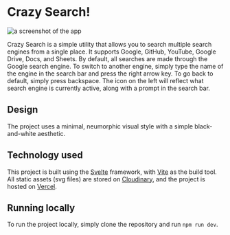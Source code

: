 # Crazy Search! 

![a screenshot of the app](https://res.cloudinary.com/sjnaik02/image/upload/v1655200942/Screenshot_2022-06-14_at_15.31.35_rpzoom.png)

Crazy Search is a simple utility that allows you to search multiple search engines from a single place. It supports Google, GitHub, YouTube, Google Drive, Docs, and Sheets. By default, all searches are made through the Google search engine. To switch to another engine, simply type the name of the engine in the search bar and press the right arrow key. To go back to default, simply press backspace. The icon on the left will reflect what search engine is currently active, along with a prompt in the search bar. 

## Design
The project uses a minimal, neumorphic visual style with a simple black-and-white aesthetic.

## Technology used
This project is built using the [Svelte](https://svelte.dev/) framework, with [Vite](https://vite.net/) as the build tool. All static assets (svg files) are stored on [Cloudinary](https://cloudinary.com), and the project is hosted on [Vercel](https://vercel.com/).


## Running locally
To run the project locally, simply clone the repository and run `npm run dev`. 